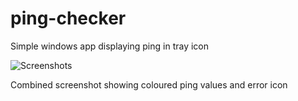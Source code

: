 # ping-checker
Simple windows app displaying ping in tray icon

![Screenshots](https://raw.githubusercontent.com/pieh/ping-checker/master/preview.png)

Combined screenshot showing coloured ping values and error icon
